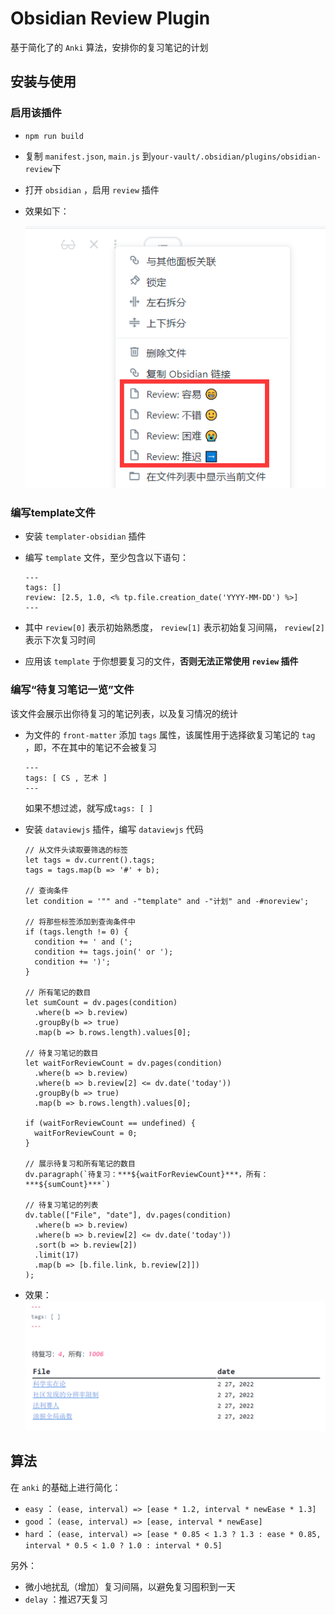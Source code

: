 # Obsidian Review Plugin

基于简化了的 `Anki` 算法，安排你的复习笔记的计划

## 安装与使用

### 启用该插件

- `npm run build`

- 复制 `manifest.json`, `main.js` 到`your-vault/.obsidian/plugins/obsidian-review`下

- 打开 `obsidian` ，启用 `review` 插件

- 效果如下：

  ![image-20220225225956597](assets/image-20220225225956597.png)

### 编写template文件

- 安装 `templater-obsidian` 插件

- 编写 `template` 文件，至少包含以下语句：
  ```
  ---
  tags: []
  review: [2.5, 1.0, <% tp.file.creation_date('YYYY-MM-DD') %>]
  ---
  ```
  
- 其中 `review[0]` 表示初始熟悉度， `review[1]` 表示初始复习间隔， `review[2]` 表示下次复习时间

- 应用该 `template` 于你想要复习的文件，**否则无法正常使用 `review` 插件**

### 编写“待复习笔记一览”文件

该文件会展示出你待复习的笔记列表，以及复习情况的统计

- 为文件的 `front-matter` 添加 `tags` 属性，该属性用于选择欲复习笔记的 `tag` ，即，不在其中的笔记不会被复习
  ```
  ---
  tags: [ CS , 艺术 ]
  ---
  ```

  如果不想过滤，就写成`tags: [ ]`

- 安装 `dataviewjs` 插件，编写 `dataviewjs` 代码
  ```
  // 从文件头读取要筛选的标签
  let tags = dv.current().tags;
  tags = tags.map(b => '#' + b);
  
  // 查询条件
  let condition = '"" and -"template" and -"计划" and -#noreview';
  
  // 将那些标签添加到查询条件中
  if (tags.length != 0) {
    condition += ' and (';
    condition += tags.join(' or ');
    condition += ')';
  }
  
  // 所有笔记的数目
  let sumCount = dv.pages(condition)
    .where(b => b.review)
    .groupBy(b => true)
    .map(b => b.rows.length).values[0];
  
  // 待复习笔记的数目
  let waitForReviewCount = dv.pages(condition)
    .where(b => b.review)
    .where(b => b.review[2] <= dv.date('today'))
    .groupBy(b => true)
    .map(b => b.rows.length).values[0];
  
  if (waitForReviewCount == undefined) {
    waitForReviewCount = 0;
  }
  
  // 展示待复习和所有笔记的数目
  dv.paragraph(`待复习：***${waitForReviewCount}***，所有：***${sumCount}***`)
  
  // 待复习笔记的列表
  dv.table(["File", "date"], dv.pages(condition)
    .where(b => b.review)
    .where(b => b.review[2] <= dv.date('today'))
    .sort(b => b.review[2])
    .limit(17)
    .map(b => [b.file.link, b.review[2]])
  );
  ```
  
- 效果：
  ![image-20220225230246425](assets/image-20220225230246425.png)

## 算法

在 `anki` 的基础上进行简化：

-  `easy` ： `(ease, interval) => [ease * 1.2, interval * newEase * 1.3]` 
-  `good` ： `(ease, interval) => [ease, interval * newEase]` 
-  `hard` ： `(ease, interval) => [ease * 0.85 < 1.3 ? 1.3 : ease * 0.85, interval * 0.5 < 1.0 ? 1.0 : interval * 0.5]` 

另外：

-  微小地扰乱（增加）复习间隔，以避免复习囤积到一天
-  `delay` ：推迟7天复习

